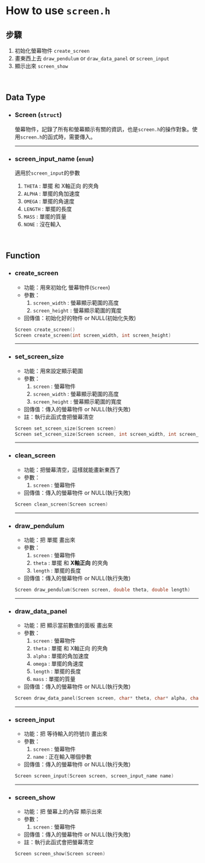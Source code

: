 # How to use `screen.h`

## 步驟
1. 初始化螢幕物件 `create_screen`
2. 畫東西上去 `draw_pendulum` or `draw_data_panel` or `screen_input`
3. 顯示出來 `screen_show`

<br>

## Data Type

* ### Screen (`struct`)

    螢幕物件，記錄了所有和螢幕顯示有關的資訊，也是`screen.h`的操作對象。使用`screen.h`的函式時，需要傳入。

    - - -

* ### screen_input_name (`enum`)

    適用於`screen_input`的參數
    1. `THETA`  : 單擺 和 X軸正向 的夾角
    2. `ALPHA`  : 單擺的角加速度
    3. `OMEGA`  : 單擺的角速度
    4. `LENGTH` : 單擺的長度
    5. `MASS`   : 單擺的質量
    6. `NONE`   : 沒在輸入

<br>

## Function

* ### create_screen

    * 功能：用來初始化 螢幕物件(`Screen`)
    * 參數：
        1. `screen_width`     : 螢幕顯示範圍的高度
        2. `screen_height`    : 螢幕顯示範圍的寬度
    * 回傳值：初始化好的物件 or NULL(初始化失敗)

    ```c++
    Screen create_screen()
    Screen create_screen(int screen_width, int screen_height)
    ```

    - - -

* ### set_screen_size

    * 功能：用來設定顯示範圍
    * 參數：
        1. `screen`           : 螢幕物件
        2. `screen_width`     : 螢幕顯示範圍的高度
        3. `screen_height`    : 螢幕顯示範圍的寬度
    * 回傳值：傳入的螢幕物件 or NULL(執行失敗)
    - 註：執行此函式會把螢幕清空

    ```c++
    Screen set_screen_size(Screen screen)
    Screen set_screen_size(Screen screen, int screen_width, int screen_height)
    ```

    - - -

* ### clean_screen

    * 功能：把螢幕清空，這樣就能畫新東西了
    * 參數：
        1. `screen` : 螢幕物件
    * 回傳值：傳入的螢幕物件 or NULL(執行失敗)

    ```c++
    Screen clean_screen(Screen screen)
    ```

    - - -

* ### draw_pendulum

    * 功能：把 單擺 畫出來
    * 參數：
        1. `screen`    : 螢幕物件
        2. `theta`     : 單擺 和 **X軸正向** 的夾角
        3. `length`    : 單擺的長度
    * 回傳值：傳入的螢幕物件 or NULL(執行失敗)

    ```c++
    Screen draw_pendulum(Screen screen, double theta, double length)
    ```

    - - -

* ### draw_data_panel

    * 功能：把 顯示當前數值的面板 畫出來
    * 參數：
        1. `screen` : 螢幕物件
        2. `theta`  : 單擺 和 X軸正向 的夾角
        3. `alpha`  : 單擺的角加速度
        4. `omega`  : 單擺的角速度
        5. `length` : 單擺的長度
        6. `mass`   : 單擺的質量
    * 回傳值：傳入的螢幕物件 or NULL(執行失敗)

    ```c++
    Screen draw_data_panel(Screen screen, char* theta, char* alpha, char* omega, char* length, char* mass)
    ```

    - - -

* ### screen_input

    * 功能：把 等待輸入的符號(I) 畫出來
    * 參數：
        1. `screen` : 螢幕物件
        2. `name`   : 正在輸入哪個參數
    * 回傳值：傳入的螢幕物件 or NULL(執行失敗)

    ```c++
    Screen screen_input(Screen screen, screen_input_name name)
    ```

    - - -

* ### screen_show

    * 功能：把 螢幕上的內容 顯示出來
    * 參數：
        1. `screen` : 螢幕物件
    * 回傳值：傳入的螢幕物件 or NULL(執行失敗)
    - 註：執行此函式會把螢幕清空

    ```c++
    Screen screen_show(Screen screen)
    ```
